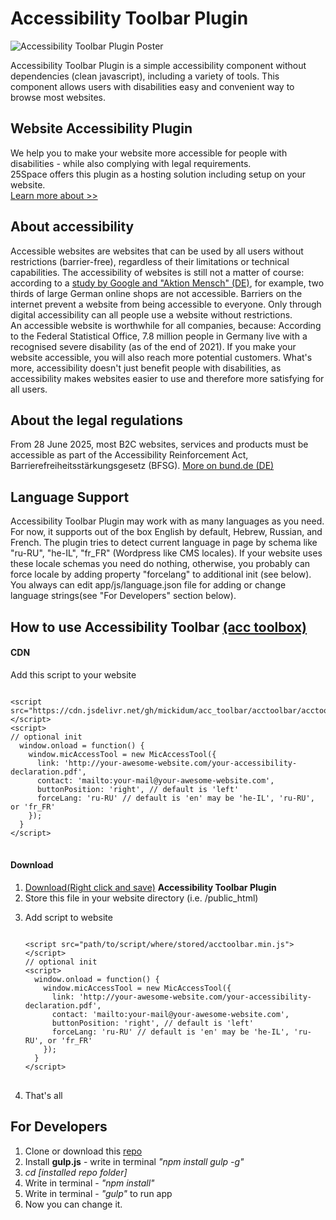 <h1>Accessibility Toolbar Plugin</h1>

<p>
	<img src="https://raw.githubusercontent.com/mickidum/acc_toolbar/master/poster.jpg" alt="Accessibility Toolbar Plugin Poster">
</p>

<p>
Accessibility Toolbar Plugin is a simple accessibility component without dependencies (clean javascript), including a variety of tools. This component allows users with disabilities easy and convenient way to browse most websites.
</p>

<h2>Website Accessibility Plugin</h2>
<p>
	We help you to make your website more accessible for people with disabilities - while also complying with legal requirements.<br>
	25Space offers this plugin as a hosting solution including setup on your website.<br>
	<a href="https://25space.com/business/accessibility/">Learn more about >><a>
</p>


<h2>About accessibility</h2>
<p>Accessible websites are websites that can be used by all users without restrictions (barrier-free), regardless of their limitations or technical capabilities.
The accessibility of websites is still not a matter of course: according to a <a href="https://www.aktion-mensch.de/inklusion/barrierefreiheit/barrierefreie-website/test-barrierefreie-webshops" target="_blank">study by Google and "Aktion Mensch" (DE)</a>, for example, two thirds of large German online shops 
are not accessible. Barriers on the internet prevent a website from being accessible to everyone. Only through digital accessibility can all people use a website without restrictions.<br>
An accessible website is worthwhile for all companies, because: According to the Federal Statistical Office, 7.8 million people in Germany live with a recognised severe disability (as of the end of 2021). If you make your website accessible, you will also reach more potential customers. 
What's more, accessibility doesn't just benefit people with disabilities, as accessibility makes websites easier to use and therefore more satisfying for all users.<br></p>

<h2>About the legal regulations</h2>
<p>From 28 June 2025, most B2C websites, services and products must be accessible as part of the Accessibility Reinforcement Act, Barrierefreiheitsstärkungsgesetz (BFSG).
<a target="_blank" href="https://www.barrierefreiheit-dienstekonsolidierung.bund.de/Webs/PB/DE/gesetze-und-richtlinien/barrierefreiheitsstaerkungsgesetz/barrierefreiheitsstaerkungsgesetz-node.html">More on bund.de (DE)</a><br></p>






<h2>Language Support</h2>
<p>
	Accessibility Toolbar Plugin may work with as many languages as you need. For now, it supports out of the box English by default, Hebrew, Russian, and French. The plugin tries to detect current language in page by schema like "ru-RU", "he-IL", "fr_FR" (Wordpress like CMS locales). If your website uses these locale schemas you need do nothing, otherwise, you probably can force locale by adding property "forcelang" to additional init (see below). You always can edit app/js/language.json file for adding or change language strings(see "For Developers" section below).
</p>

<h2>How to use Accessibility Toolbar <a href="https://mickidum.github.io/acc_toolbar/">(acc toolbox)</a></h2>

<h4>CDN</h4>

<p>Add this script to your website</p>

<pre class="highlight">
<code>
&lt;script src=&quot;https://cdn.jsdelivr.net/gh/mickidum/acc_toolbar/acctoolbar/acctoolbar.min.js&quot;&gt;&lt;/script&gt;
&lt;script&gt;
// optional init
  window.onload = function() {
    window.micAccessTool = new MicAccessTool({
      link: 'http://your-awesome-website.com/your-accessibility-declaration.pdf',
      contact: 'mailto:your-mail@your-awesome-website.com',
      buttonPosition: 'right', // default is 'left'
      forceLang: 'ru-RU' // default is 'en' may be 'he-IL', 'ru-RU', or 'fr_FR'
    });
  }
&lt;/script&gt;
</code>
</pre>

<h4>Download</h4>

<ol>
	<li><a href="https://raw.githubusercontent.com/mickidum/acc_toolbar/master/acctoolbar/acctoolbar.min.js">Download(Right click and save)</a> <strong>Accessibility Toolbar Plugin</strong></li>
	<li>Store this file in your website directory (i.e. /public_html)</li>
	<li>
		<p>Add script to website</p>
<pre class="highlight">
<code>
&lt;script src=&quot;path/to/script/where/stored/acctoolbar.min.js&quot;&gt;&lt;/script&gt;
// optional init
&lt;script&gt;
  window.onload = function() {
    window.micAccessTool = new MicAccessTool({
      link: 'http://your-awesome-website.com/your-accessibility-declaration.pdf',
      contact: 'mailto:your-mail@your-awesome-website.com',
      buttonPosition: 'right', // default is 'left'
      forceLang: 'ru-RU' // default is 'en' may be 'he-IL', 'ru-RU', or 'fr_FR'
    });
  }
&lt;/script&gt;
</code>
</pre>
	</li>
	<li>That's all</li>
</ol>

<h2>For Developers</h2>

<ol>
	<li>Clone or download this <a href="{{ site.github.repository_url }}">repo</a></li>
	<li>Install <strong>gulp.js</strong> - write in terminal <em>"npm install gulp -g"</em></li>
	<li><em>cd [installed repo folder]</em></li>
	<li>Write in terminal - <em>"npm install"</em></li>
	<li>Write in terminal - <em>"gulp"</em> to run app</li>
	<li>Now you can change it.</li>
</ol>
